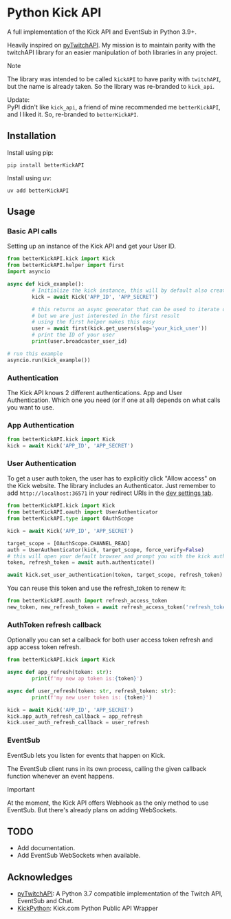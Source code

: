 # Python Kick API

A full implementation of the Kick API and EventSub in Python 3.9+.

Heavily inspired on [pyTwitchAPI](https://github.com/Teekeks/pyTwitchAPI). My mission is to maintain parity with the twitchAPI library for an easier manipulation of both libraries in any project.

> [!NOTE]
> The library was intended to be called `kickAPI` to have parity with `twitchAPI`, but the name is already taken. So the library was re-branded to `kick_api`.
>
> Update:\
> PyPI didn't like `kick_api`, a friend of mine recommended me `betterKickAPI`, and I liked it. So, re-branded to `betterKickAPI`.

## Installation

Install using pip:

```
pip install betterKickAPI
```

Install using uv:
```
uv add betterKickAPI
```

<!-- ## Documentation

A full API documentation can be found on readthedocs.org. -->

## Usage

### Basic API calls

Setting up an instance of the Kick API and get your User ID.

```python
from betterKickAPI.kick import Kick
from betterKickAPI.helper import first
import asyncio

async def kick_example():
        # Initialize the kick instance, this will by default also create an app authentication for you
        kick = await Kick('APP_ID', 'APP_SECRET')

        # this returns an async generator that can be used to iterate over all results
        # but we are just interested in the first result
        # using the first helper makes this easy
        user = await first(kick.get_users(slug='your_kick_user'))
        # print the ID of your user
        print(user.broadcaster_user_id)

# run this example
asyncio.run(kick_example())
```

### Authentication

The Kick API knows 2 different authentications. App and User Authentication. Which one you need (or if one at all) depends on what calls you want to use.

###  App Authentication

```python
from betterKickAPI.kick import Kick
kick = await Kick('APP_ID', 'APP_SECRET')
```

### User Authentication

To get a user auth token, the user has to explicitly click "Allow access" on the Kick website. The library includes an Authenticator. Just remember to add `http://localhost:36571` in your redirect URIs in the [dev settings tab](https://kick.com/settings/developer).

```python
from betterKickAPI.kick import Kick
from betterKickAPI.oauth import UserAuthenticator
from betterKickAPI.type import OAuthScope

kick = await Kick('APP_ID', 'APP_SECRET')

target_scope = [OAuthScope.CHANNEL_READ]
auth = UserAuthenticator(kick, target_scope, force_verify=False)
# this will open your default browser and prompt you with the kick auth website
token, refresh_token = await auth.authenticate()

await kick.set_user_authentication(token, target_scope, refresh_token)
```

You can reuse this token and use the refresh_token to renew it:
```python
from betterKickAPI.oauth import refresh_access_token
new_token, new_refresh_token = await refresh_access_token('refresh_token', 'APP_ID', 'APP_SECRET')
```

### AuthToken refresh callback

Optionally you can set a callback for both user access token refresh and app access token refresh.

```python
from betterKickAPI.kick import Kick

async def app_refresh(token: str):
        print(f'my new ap token is:{token}')

async def user_refresh(token: str, refresh_token: str):
        print(f'my new user token is: {token}')

kick = await Kick('APP_ID', 'APP_SECRET')
kick.app_auth_refresh_callback = app_refresh
kick.user_auth_refresh_callback = user_refresh
```

### EventSub

EventSub lets you listen for events that happen on Kick.

The EventSub client runs in its own process, calling the given callback function whenever an event happens.

> [!IMPORTANT]
> At the moment, the Kick API offers Webhook as the only method to use EventSub. But there's already plans on adding WebSockets.

## TODO

- Add documentation.
- Add EventSub WebSockets when available.

## Acknowledges

- [pyTwitchAPI](https://github.com/Teekeks/pyTwitchAPI): A Python 3.7 compatible implementation of the Twitch API, EventSub and Chat.
- [KickPython](https://github.com/berkay-digital/kickpython): Kick.com Python Public API Wrapper

